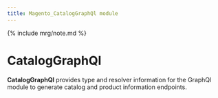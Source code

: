 ```yaml
---
title: Magento_CatalogGraphQl module
---
```


{% include mrg/note.md %}

# CatalogGraphQl

**CatalogGraphQl** provides type and resolver information for the GraphQl module
to generate catalog and product information endpoints.
